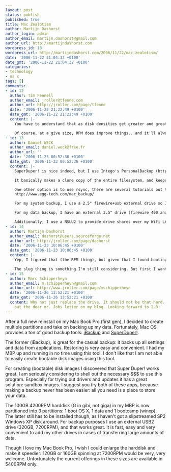 ```yaml
---
layout: post
status: publish
published: true
title: Mac Zealotism
author: Martijn Dashorst
author_login: admin
author_email: martijn.dashorst@gmail.com
author_url: http://martijndashorst.com
wordpress_id: 18
wordpress_url: http://martijndashorst.com/2006/11/22/mac-zealotism/
date: '2006-11-22 21:04:32 +0100'
date_gmt: '2006-11-22 21:04:32 +0100'
categories:
- technology
- os x
tags: []
comments:
- id: 12
  author: Tim Fennell
  author_email: jroller@tfenne.com
  author_url: http://jroller.com/page/tfenne
  date: '2006-11-22 21:22:49 +0100'
  date_gmt: '2006-11-22 21:22:49 +0100'
  content: |-
    You have to understand that as disk densities get greater and greater the RPM of a drive is as misleading as a MHz/GHz number for a CPU.  Meaning that a at a given density it matters, but that a 160GB drive that spins at 5400RPM will actually be able to perform sequential reads as fast if not faster than a 100GB drive at 7200RPM.

    Of course, at a give size, RPM does improve things...and it'll always help seek times.  But RPM isn't everything these days.
- id: 13
  author: Daniel WECK
  author_email: daniel.weck@free.fr
  author_url: ''
  date: '2006-11-23 00:52:36 +0100'
  date_gmt: '2006-11-23 00:52:36 +0100'
  content: |-
    SuperDuper! is nice indeed, but I use Intego's PersonalBackup (http://www.intego.com/personalbackup/) to backup a copy of my current Mac OS X Tiger system.

    It basically makes a clone copy of the entire filesystem, and keeps it synchronized as well. Nice job so far.

    One other option is to use rsync, there are several tutorials out there to make a real bootable clone copy, such as this one:
    http://www.egg-tech.com/mac_backup/

    For my system backup, I use a 2.5" firewire+usb external drive so I can do a straight-forward physical swap of the disk in case of an unfortunate hard drive crash. All my 2.5" hard disks are 5400 rpm ATA100, 60GB and 80GB, from Western Digital and Seagate.

    For my data backup, I have an external 3.5" drive (firewire 400 and usb 2.0).

    Additionally, I use a NSLU2 to provide drive shares over my Wifi LAN. ;)
- id: 14
  author: Martijn Dashorst
  author_email: dashorst@users.sourceforge.net
  author_url: http://jroller.com/page/dashorst
  date: '2006-11-23 10:06:45 +0100'
  date_gmt: '2006-11-23 10:06:45 +0100'
  content: |-
    Yep, I figured that (the RPM thing), but given that I found booting from my firewire 7200 rpm drive much faster than doing so from my current 100GB disk, I figured why not wait until the 120 or 160 7k2 drives arrive. Shouldn't be that long.

    The slug thing is something I'm still considering. But first I want the 100mbit wifi to become available ;-).
- id: 15
  author: Marc Schipperheyn
  author_email: m.schipperheyn@gmail.com
  author_url: http://www.jroller.com/page/mschipperheyn
  date: '2006-11-26 13:52:21 +0100'
  date_gmt: '2006-11-26 13:52:21 +0100'
  content: Why not just replace the drive. It should not be that hard. BTW, check
    out the dear mr. Jobs letter on my blog. Looking forward to 2.0!
---
```

<p>After a full new reinstall on my Mac Book Pro (first gen), I decided to create multiple partitions and take on backing up my data. Fortunately, Mac OS provides a ton of good backup tools: <a href="http://www.grapefruit.ch/iBackup/">iBackup</a> and <a href="http://www.shirt-pocket.com/SuperDuper/">SuperDuper!</a>.</p>
<p>
The former (iBackup), is great for the casual backup: it backs up all settings and data from applications. Restoring is very easy and convenient. I had my MBP up and running in no time using this tool. I don't like that I am not able to easily create bootable disk images using this tool.</p>
<p>
For creating (bootable) disk images I discovered that Super Duper! works great. I am seriously considering to shell out the necessary $$$ to use this program. Especially for trying out drivers and updates it has a great solution: sandbox images. I suggest you try both of these apps, because making a backup never has been easier: all you need is a place to store your data.</p>
<p>
The 100GB 4200RPM harddisk (G in gibi, not giga) in my MBP is now partitioned into 3 partitions: 1 boot OS X, 1 data and 1 bootcamp (winxp). The latter still has to be installed though, as I haven't got a slipstreamed SP2 Windows XP disk around. For backup purposes I use an external USB2 drive (320GB, 7200RPM), and that works great. It is fast, easy and very convenient to add my other drives in cases of transferring large amounts of data.</p>
<p>
Though I love my Mac Book Pro, I wish I could enlarge the harddisk and make it speedier: 120GB or 160GB spinning at 7200RPM would be very, very welcome. Unfortunately the current offerings in these sizes are available in 5400RPM only.</p>
